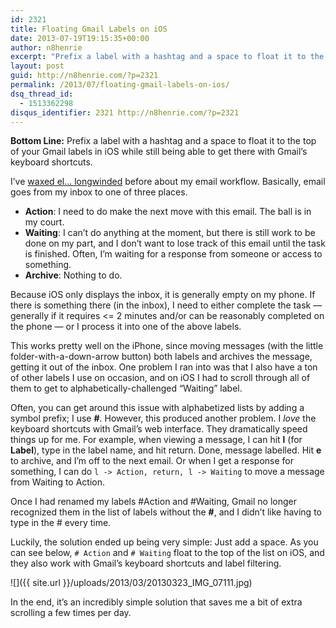 ```yaml
---
id: 2321
title: Floating Gmail Labels on iOS
date: 2013-07-19T19:15:35+00:00
author: n8henrie
excerpt: "Prefix a label with a hashtag and a space to float it to the top of your Gmail labels in iOS while still being able to get there with Gmail's keyboard shortcuts."
layout: post
guid: http://n8henrie.com/?p=2321
permalink: /2013/07/floating-gmail-labels-on-ios/
dsq_thread_id:
  - 1513362298
disqus_identifier: 2321 http://n8henrie.com/?p=2321
---
```

**Bottom Line:** Prefix a label with a hashtag and a space to float it to the top of your Gmail labels in iOS while still being able to get there with Gmail&#8217;s keyboard shortcuts.<!--more-->

I&#8217;ve [waxed el&#8230; longwinded](http://n8henrie.com/2012/09/gmail-workflow-with-priority-inbox-and-ios-and-a-new-omnifocus-bookmarklet/) before about my email workflow. Basically, email goes from my inbox to one of three places.

  * **Action**: I need to do make the next move with this email. The ball is in my court.
  * **Waiting**: I can&#8217;t do anything at the moment, but there is still work to be done on my part, and I don&#8217;t want to lose track of this email until the task is finished. Often, I&#8217;m waiting for a response from someone or access to something.
  * **Archive**: Nothing to do.

Because iOS only displays the inbox, it is generally empty on my phone. If there is something there (in the inbox), I need to either complete the task &#8212; generally if it requires <= 2 minutes and/or can be reasonably completed on the phone &#8212; or I process it into one of the above labels.

This works pretty well on the iPhone, since moving messages (with the little folder-with-a-down-arrow button) both labels and archives the message, getting it out of the inbox. One problem I ran into was that I also have a ton of other labels I use on occasion, and on iOS I had to scroll through all of them to get to alphabetically-challenged &#8220;Waiting&#8221; label.

Often, you can get around this issue with alphabetized lists by adding a symbol prefix; I use **#**. However, this produced another problem. I _love_ the keyboard shortcuts with Gmail&#8217;s web interface. They dramatically speed things up for me. For example, when viewing a message, I can hit **l** (for **Label**), type in the label name, and hit return. Done, message labelled. Hit **e** to archive, and I&#8217;m off to the next email. Or when I get a response for something, I can do `l -> Action, return, l -> Waiting` to move a message from Waiting to Action.

Once I had renamed my labels #Action and #Waiting, Gmail no longer recognized them in the list of labels without the **#**, and I didn&#8217;t like having to type in the # every time.

Luckily, the solution ended up being very simple: Just add a space. As you can see below, `# Action` and `# Waiting` float to the top of the list on iOS, and they also work with Gmail&#8217;s keyboard shortcuts and label filtering. 


![]({{ site.url }}/uploads/2013/03/20130323_IMG_07111.jpg) 

In the end, it&#8217;s an incredibly simple solution that saves me a bit of extra scrolling a few times per day.